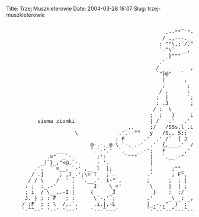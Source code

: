 Title: Trzej Muszkieterowie
Date: 2004-03-28 18:07
Slug: trzej-muszkieterowie

<pre>
                                                        _
                                                   .--"" `"-.
                                                  / .,---.__ \
                                                 : ""\,;`/."/`
                                                 `-^\`  __,_.'-.
                                                   _}"""    \   `-.
                                                 .'          `, /"
                                                /          ,@" \`
                                                `"}@"   `       ;
                                                  |      ,      ;`.
                                                  ;       ;      ; ;
                                                 / ,      :      ; |
                                                ;  |      `;    /  ;
                                                : .J       ;,_,'    \
                                               / :  \       ;  \     ;
                                              ;  ;   }     L.---Y_   |
          siema ziomki                        | /   .'   .' _.,_  `-,!
                                      _..__   ;/   /SSs,l_.L :. `-,   `,
                      \             .'.--""   y   /S,, S;;   ! `-. `.   :
                                   ; F      .'  .' /`  { J  /     `-.`,_J
                           @-.-._@ \ `-._.-'  .'  {,___.'  /         ;
                ___        `.`-'.'  `.    _.-';   F      ,'          ;
             .="  _`-.       ;":      `"""    |   `.__.-"           ;
           _J`}_,"<@,`-.     : '.             |                    .'
         .',  ` =__, `-' ,_  l  |;            ;      ;""_          :
        / .]     ; ,7_.';\=`T   ;`.          .'      ; F",        .'
       / / \    /  ' ;  `.__,'  i-"`,        ;      ;  ; |        ;
      : ;  :_.-'     ;      J    \_='         \     |  | ;       .'
      ; i  / \__,.-I |     {     _J            }    :  :/        :
      J. } ; : F   ; :      \`-,' ;          .'     _\ _; _,      \
     / ;F  ; ; \  /,.`.     .i,|,-L          |_.-.,"  }  ;  :/"",' ;   fsc
     `-^^--' '--' '---'    '---^---'         `-^--^--^---^---^--^--'
</pre>

